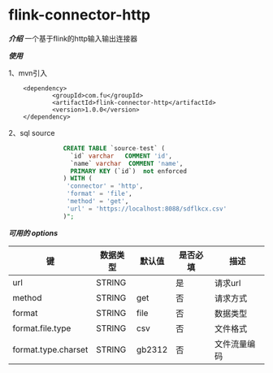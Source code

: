 # flink-connector-http

***介绍***
一个基于flink的http输入输出连接器

***使用***

1、mvn引入

```
    <dependency>
            <groupId>com.fu</groupId>
            <artifactId>flink-connector-http</artifactId>
            <version>1.0.0</version>
    </dependency>
``` 

2、sql source

```sql
               CREATE TABLE `source-test` (
                 `id` varchar   COMMENT 'id',
                 `name` varchar  COMMENT 'name',
                 PRIMARY KEY (`id`)  not enforced
               ) WITH (
                'connector' = 'http',
                'format' = 'file',
                'method' = 'get',
                'url' = 'https://localhost:8088/sdflkcx.csv'
               )";

```

***可用的 options***


|键|	数据类型|默认值|是否必填|	描述|
| ------|------ | -------------------|-------|-------|
|url|	STRING ||是|请求url|
|method|	STRING |get|否|请求方式|
|format|STRING|file|否|数据类型|
|format.file.type|	STRING|csv|否|文件格式|
|format.type.charset|STRING|gb2312|否|文件流量编码|

    
